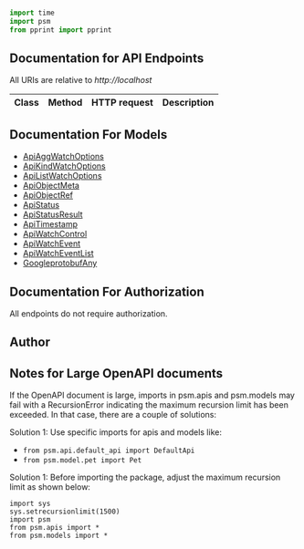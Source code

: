 ```python

import time
import psm
from pprint import pprint
```

## Documentation for API Endpoints

All URIs are relative to *http://localhost*

Class | Method | HTTP request | Description
------------ | ------------- | ------------- | -------------


## Documentation For Models

 - [ApiAggWatchOptions](docs/ApiAggWatchOptions.md)
 - [ApiKindWatchOptions](docs/ApiKindWatchOptions.md)
 - [ApiListWatchOptions](docs/ApiListWatchOptions.md)
 - [ApiObjectMeta](docs/ApiObjectMeta.md)
 - [ApiObjectRef](docs/ApiObjectRef.md)
 - [ApiStatus](docs/ApiStatus.md)
 - [ApiStatusResult](docs/ApiStatusResult.md)
 - [ApiTimestamp](docs/ApiTimestamp.md)
 - [ApiWatchControl](docs/ApiWatchControl.md)
 - [ApiWatchEvent](docs/ApiWatchEvent.md)
 - [ApiWatchEventList](docs/ApiWatchEventList.md)
 - [GoogleprotobufAny](docs/GoogleprotobufAny.md)


## Documentation For Authorization

 All endpoints do not require authorization.

## Author



## Notes for Large OpenAPI documents
If the OpenAPI document is large, imports in psm.apis and psm.models may fail with a
RecursionError indicating the maximum recursion limit has been exceeded. In that case, there are a couple of solutions:

Solution 1:
Use specific imports for apis and models like:
- `from psm.api.default_api import DefaultApi`
- `from psm.model.pet import Pet`

Solution 1:
Before importing the package, adjust the maximum recursion limit as shown below:
```
import sys
sys.setrecursionlimit(1500)
import psm
from psm.apis import *
from psm.models import *
```
